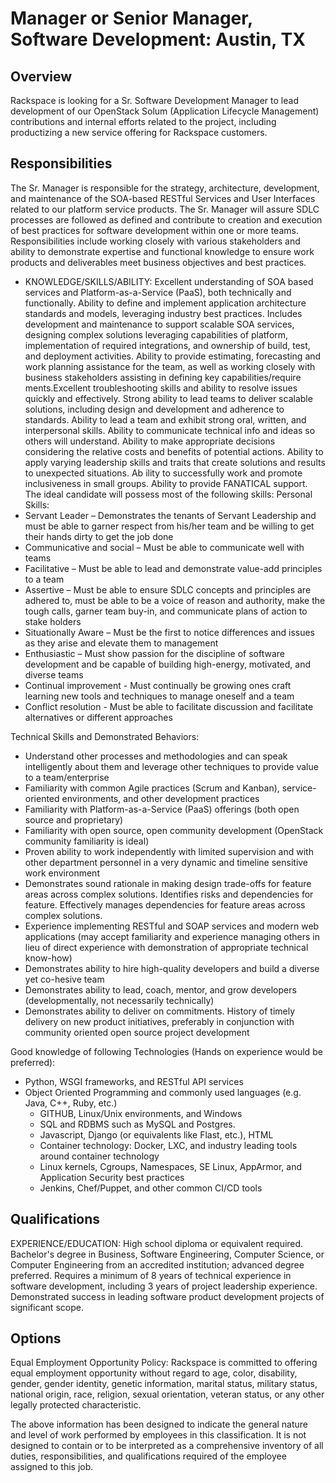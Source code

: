 # Manager or Senior Manager, Software Development: Austin, TX

## Overview
Rackspace is looking for a Sr. Software Development Manager to lead development of our OpenStack Solum (Application Lifecycle Management) contributions and internal efforts related to the project, including productizing a new service offering for Rackspace customers.

## Responsibilities
The Sr. Manager is responsible for the strategy, architecture, development, and maintenance of the SOA-based RESTful Services and User Interfaces related to our platform service products.  The Sr. Manager will assure SDLC processes are followed as defined and contribute to creation and execution of best practices for software development within one or more teams.  Responsibilities include working closely with various stakeholders and ability to demonstrate expertise and functional knowledge to ensure work products and deliverables meet business objectives and best practices.

* KNOWLEDGE/SKILLS/ABI​LITY:​ Excellent understanding of SOA based services and Platform-as-a-Servic​e​ (PaaS), both technically and functionally.  Ability to define and implement application architecture standards and models, leveraging industry best practices.  Includes development and maintenance to support scalable SOA services, designing complex solutions leveraging capabilities of platform, implementation of required integrations, and ownership of build, test, and deployment activities.  Ability to provide estimating, forecasting and work planning assistance for the team, as well as working closely with business stakeholders assisting in defining key capabilities/require​ments.​ Excellent troubleshooting skills and ability to resolve issues quickly and effectively.  Strong ability to lead teams to deliver scalable solutions, including design and development and adherence to standards. Ability to lead a team and exhibit strong oral, written, and interpersonal skills. Ability to communicate technical info and ideas so others will understand. Ability to make appropriate decisions considering the relative costs and benefits of potential actions. Ability to apply varying leadership skills and traits that create solutions and results to unexpected situations. Ab ility to successfully work and promote inclusiveness in small groups. Ability to provide FANATICAL support.
The ideal candidate will possess most of the following skills:
Personal Skills:
* Servant Leader – Demonstrates the tenants of Servant Leadership and must be able to garner respect from his/her team and be willing to get their hands dirty to get the job done
* Communicative and social – Must be able to communicate well with teams
* Facilitative – Must be able to lead and demonstrate value-add principles to a team
* Assertive – Must be able to ensure SDLC concepts and principles are adhered to, must be able to be a voice of reason and authority, make the tough calls, garner team buy-in, and communicate plans of action to stake holders
* Situationally Aware – Must be the first to notice differences and issues as they arise and elevate them to management
* Enthusiastic – Must show passion for the discipline of software development and be capable of building high-energy, motivated, and diverse teams
* Continual improvement - Must continually be growing ones craft learning new tools and techniques to manage oneself and a team
* Conflict resolution - Must be able to facilitate discussion and facilitate alternatives or different approaches

Technical Skills and Demonstrated Behaviors:
* Understand other processes and methodologies and can speak intelligently about them and leverage other techniques to provide value to a team/enterprise
* Familiarity with common Agile practices (Scrum and Kanban), service-oriented environments, and other development practices
* Familiarity with Platform-as-a-Servic​e​ (PaaS) offerings (both open source and proprietary)
* Familiarity with open source, open community development (OpenStack community familiarity is ideal)
* Proven ability to work independently with limited supervision and with other department personnel in a very dynamic and timeline sensitive work environment
* Demonstrates sound rationale in making design trade-offs for feature areas across complex solutions.  Identifies risks and dependencies for feature.  Effectively manages dependencies for feature areas across complex solutions.
* Experience implementing RESTful and SOAP services and modern web applications (may accept familiarity and experience managing others in lieu of direct experience with demonstration of appropriate technical know-how)
* Demonstrates ability to hire high-quality developers and build a diverse yet co-hesive team
* Demonstrates ability to lead, coach, mentor, and grow developers (developmentally, not necessarily technically)
* Demonstrates ability to deliver on commitments.  History of timely delivery on new product initiatives, preferably in conjunction with community oriented open source project development

Good knowledge of following Technologies (Hands on experience would be preferred):
* Python, WSGI frameworks, and RESTful API services
* Object Oriented Programming and commonly used languages (e.g. Java, C++, Ruby, etc.)
  + GITHUB, Linux/Unix environments, and Windows
  + SQL and RDBMS such as MySQL and Postgres.
  + Javascript, Django (or equivalents like Flast, etc.), HTML
  + Container technology:  Docker, LXC, and industry leading tools around container technology
  + Linux kernels, Cgroups, Namespaces, SE Linux, AppArmor, and Application Security best practices
  + Jenkins, Chef/Puppet, and other common CI/CD tools
  
## Qualifications
EXPERIENCE/EDUCATION: High school diploma or equivalent required.  Bachelor's degree in Business, Software Engineering, Computer Science, or Computer Engineering from an accredited institution; advanced degree preferred.  Requires a minimum of 8 years of technical experience in software development, including 3 years of project leadership experience.  Demonstrated success in leading software product development projects of significant scope.

## Options
Equal Employment Opportunity Policy: Rackspace is committed to offering equal employment opportunity without regard to age, color, disability, gender, gender identity, genetic information, marital status, military status, national origin, race, religion, sexual orientation, veteran status, or any other legally protected characteristic.

The above information has been designed to indicate the general nature and level of work performed by employees in this classification. It is not designed to contain or to be interpreted as a comprehensive inventory of all duties, responsibilities, and qualifications required of the employee assigned to this job.

